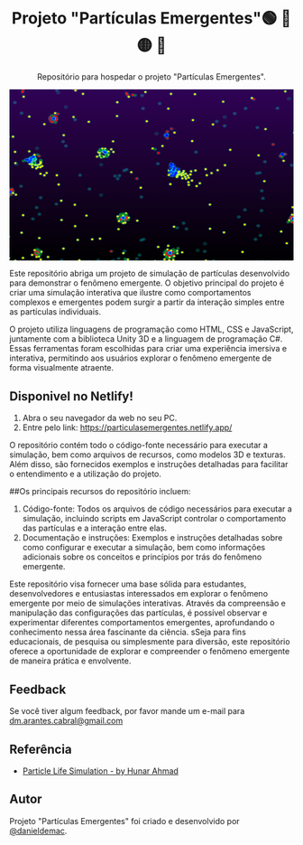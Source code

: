 <h1 align="center">Projeto "Partículas Emergentes"&#x1F7E2; &#x1F534; &#x1F7E1; &#x1F535;</h1>
<p align="center">Repositório para hospedar o projeto "Partículas Emergentes".</p>
<img align="center" src="images/readmeimg.png" alt="Partículas">

Este repositório abriga um projeto de simulação de partículas desenvolvido para demonstrar o fenômeno emergente. O objetivo principal do projeto é criar uma simulação interativa que ilustre como comportamentos complexos e emergentes podem surgir a partir da interação simples entre as partículas individuais.

O projeto utiliza linguagens de programação como HTML, CSS e JavaScript, juntamente com a biblioteca Unity 3D e a linguagem de programação C#. Essas ferramentas foram escolhidas para criar uma experiência imersiva e interativa, permitindo aos usuários explorar o fenômeno emergente de forma visualmente atraente.

## Disponivel no Netlify!

1. Abra o seu navegador da web no seu PC.
2. Entre pelo link: https://particulasemergentes.netlify.app/

O repositório contém todo o código-fonte necessário para executar a simulação, bem como arquivos de recursos, como modelos 3D e texturas. Além disso, são fornecidos exemplos e instruções detalhadas para facilitar o entendimento e a utilização do projeto.

##Os principais recursos do repositório incluem:

1. Código-fonte: Todos os arquivos de código necessários para executar a simulação, incluindo scripts em JavaScript controlar o comportamento das partículas e a interação entre elas.
2. Documentação e instruções: Exemplos e instruções detalhadas sobre como configurar e executar a simulação, bem como informações adicionais sobre os conceitos e princípios por trás do fenômeno emergente.

Este repositório visa fornecer uma base sólida para estudantes, desenvolvedores e entusiastas interessados em explorar o fenômeno emergente por meio de simulações interativas. Através da compreensão e manipulação das configurações das partículas, é possível observar e experimentar diferentes comportamentos emergentes, aprofundando o conhecimento nessa área fascinante da ciência. sSeja para fins educacionais, de pesquisa ou simplesmente para diversão, este repositório oferece a oportunidade de explorar e compreender o fenômeno emergente de maneira prática e envolvente.

## Feedback

Se você tiver algum feedback, por favor mande um e-mail para dm.arantes.cabral@gmail.com


## Referência

 - [Particle Life Simulation - by Hunar Ahmad](https://github.com/hunar4321/particle-life)


## Autor

Projeto "Partículas Emergentes" foi criado e desenvolvido por [@danieldemac](https://github.com/danieldemac).


